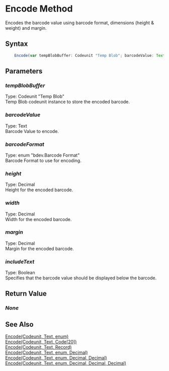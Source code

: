# Encode Method
Encodes the barcode value using barcode format, dimensions (height & weight) and margin.

## Syntax
```javascript
	Encode(var tempBlobBuffer: Codeunit "Temp Blob"; barcodeValue: Text; barcodeFormat: enum "bdev.Barcode Format"; height: Decimal; width: Decimal; margin: Decimal; includeText: Boolean)
```

## Parameters
### *tempBlobBuffer*
Type: Codeunit "Temp Blob"<br/>
Temp Blob codeunit instance to store the encoded barcode.
### *barcodeValue*
Type: Text<br/>
Barcode Value to encode.
### *barcodeFormat*
Type: enum "bdev.Barcode Format"<br/>
Barcode Format to use for encoding.
### *height*
Type: Decimal<br/>
Height for the encoded barcode.
### *width*
Type: Decimal<br/>
Width for the encoded barcode.
### *margin*
Type: Decimal<br/>
Margin for the encoded barcode.
### *includeText*
Type: Boolean<br/>
Specifies that the barcode value should be displayed below the barcode.

## Return Value
### *None*

## See Also
[Encode(Codeunit, Text, enum)](./Encode1.md)<br />
[Encode(Codeunit, Text, Code[20])](./Encode2.md)<br />
[Encode(Codeunit, Text, Record)](./Encode3.md)<br />
[Encode(Codeunit, Text, enum, Decimal)](./Encode4.md)<br />
[Encode(Codeunit, Text, enum, Decimal, Decimal)](./Encode5.md)<br />
[Encode(Codeunit, Text, enum, Decimal, Decimal, Decimal)](./Encode6.md)<br />
